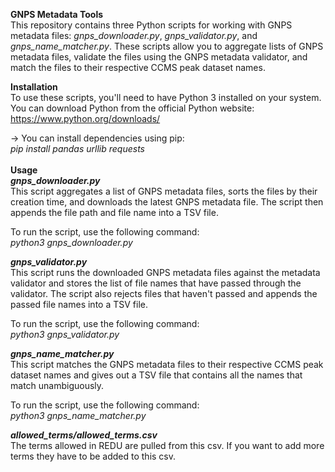 **GNPS Metadata Tools** <br>
This repository contains three Python scripts for working with GNPS metadata files: _gnps_downloader.py_, _gnps_validator.py_, and _gnps_name_matcher.py_. These scripts allow you to aggregate lists of GNPS metadata files, validate the files using the GNPS metadata validator, and match the files to their respective CCMS peak dataset names.<br>

**Installation**<br>
To use these scripts, you'll need to have Python 3 installed on your system. <br>
You can download Python from the official Python website: https://www.python.org/downloads/<br>

-> You can install dependencies using pip:<br>
_pip install pandas urllib requests_<br>
<br>
**Usage**<br>
_**gnps_downloader.py**_<br>
This script aggregates a list of GNPS metadata files, sorts the files by their creation time, and downloads the latest GNPS metadata file. The script then appends the file path and file name into a TSV file.<br>

To run the script, use the following command: <br>
_python3 gnps_downloader.py_

_**gnps_validator.py**_<br>
This script runs the downloaded GNPS metadata files against the metadata validator and stores the list of file names that have passed through the validator. The script also rejects files that haven't passed and appends the passed file names into a TSV file.

To run the script, use the following command:<br>
_python3 gnps_validator.py_

_**gnps_name_matcher.py**_<br>
This script matches the GNPS metadata files to their respective CCMS peak dataset names and gives out a TSV file that contains all the names that match unambiguously.

To run the script, use the following command:<br>
_python3 gnps_name_matcher.py_


_**allowed_terms/allowed_terms.csv**_<br>
The terms allowed in REDU are pulled from this csv. If you want to add more terms they have to be added to this csv.
